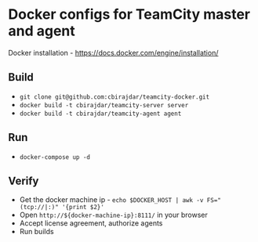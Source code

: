 # Docker configs for TeamCity master and agent

Docker installation - https://docs.docker.com/engine/installation/

## Build
- ```git clone git@github.com:cbirajdar/teamcity-docker.git```
- ```docker build -t cbirajdar/teamcity-server server```
- ```docker build -t cbirajdar/teamcity-agent agent```

## Run
- ```docker-compose up -d```

## Verify
- Get the docker machine ip - ```echo $DOCKER_HOST | awk -v FS="(tcp://|:)" '{print $2}'```
- Open ```http://${docker-machine-ip}:8111/``` in your browser
- Accept license agreement, authorize agents
- Run builds
